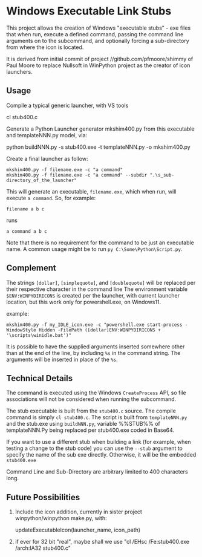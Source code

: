 Windows Executable Link Stubs
=============================

This project allows the creation of Windows "executable stubs" - exe files
that when run, execute a defined command, passing the command line arguments
on to the subcommand, and optionally forcing a sub-directory from where the icon is located.

It is derived from initial commit of project //github.com/pfmoore/shimmy of Paul Moore
to replace Nullsoft in WinPython project as the creator of icon launchers.


Usage
-----

Compile a typical generic launcher, with VS tools

   cl stub400.c
  
Generate a Python Launcher generator mkshim400.py from this executable and templateNNN.py model, via:

   python buildNNN.py -s stub400.exe -t templateNNN.py -o mkshim400.py

Create a final launcher as follow:

    mkshim400.py -f filename.exe -c "a command"
    mkshim400.py -f filename.exe -c "a command" --subdir ".\s_sub-directory_of_the_launcher"


This will generate an executable, `filename.exe`, which when run, will execute
`a command`. So, for example:

    filename a b c

runs

    a command a b c

Note that there is no requirement for the command to be just an executable
name. A common usage might be to run `py C:\Some\Python\Script.py`.


Complement
----------
The strings `[dollar]`, `[simplequote]`, and `[doublequote]` will be replaced per their respective character in the command line
The environment variable `$ENV:WINPYDIRICONS` is created per the launcher, with current launcher location, but this work only for powershell.exe, on Windows11.

example:

    mkshim400.py -f my_IDLE_icon.exe -c "powershell.exe start-process -WindowStyle Hidden -FilePath ([dollar]ENV:WINPYDIRICONS + '\scripts\winidle.bat')"


It is possible to have the supplied arguments inserted somewhere other than
at the end of the line, by including `%s` in the command string. The arguments
will be inserted in place of the `%s`.

Technical Details
-----------------

The command is executed using the Windows `CreateProcess` API, so file
associations will not be considered when running the subcommand.

The stub executable is built from the `stub400.c` source. The compile command is
simply `cl stub400.c`. The script is built from `templateNNN.py` and the
stub.exe using `buildNNN.py`, variable %%STUB%% of templateNNN.Py being replaced per stub400.exe coded in Base64.

If you want to use a different stub when building a link (for example, when
testing a change to the stub code) you can use the `--stub` argument to
specify the name of the sub exe directly. Otherwise, it will be the embedded
`stub400.exe`

Command Line and Sub-Directory are arbitrary limited to 400 characters long.

Future Possibilities
--------------------

1. Include the icon addition, currently in sister project winpython/winpython make.py, with:

   updateExecutableIcon(launcher_name, icon_path)

2.  if ever for 32 bit "real", maybe shall we use "cl /EHsc /Fe:stub400.exe /arch:IA32 stub400.c"
